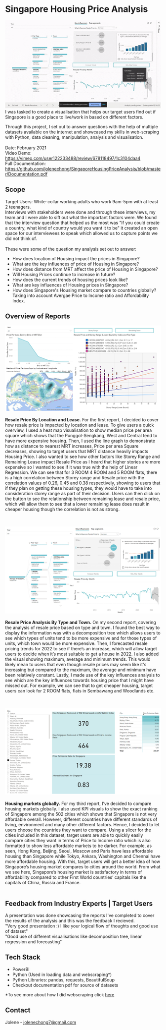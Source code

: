 # Singapore Housing Price Analysis
![Alt Text](interaction.gif)<br>
I was tasked to create a visualisation that helps our target users find out if Singapore is a good place to live/work in based on different factors.<br>

Through this project, I set out to answer questions with the help of multiple datasets available on the internet and showcased my skills in web-scraping with Python, data cleaning, manipulation, analysis and visualisation.
<br><br>
Date: February 2021 <br>
Video Demo: https://vimeo.com/user122233488/review/678118497/1c3104daa4<br>
Full Documentation: https://github.com/jolenechong/SingaporeHousingPriceAnalysis/blob/master/Documentation.pdf <br>

## Scope
Target Users: White-collar working adults who work 9am-5pm with at least 2 teenagers.<br>
Interviews with stakeholders were done and through these interviews, my team and I were able to sift out what the important factors were. We found that the interview question that helped us the most was "If you could create a country, what kind of country would you want it to be" it created an open space for our interviewees to speak which allowed us to capture points we did not think of.<br><br>
These were some of the question my analysis set out to answer:
- How does location of Housing impact the prices in Singapore?
- What are the key influences of price of Housing in Singapore?
- How does distance from MRT affect the price of Housing in Singapore?
- Will Housing Prices continue to increase in future?
- How does the current trends of housing prices look like?
- What are key influences of Housing prices in Singapore?
- How does Singapore's Housing market compare to countries globally? Taking into account Avergae Price to Income ratio and Affordability Index.



## Overview of Reports
<img src='ResalePriceByLocation&Lease.png'/><br><br>
<strong>Resale Price By Location and Lease.</strong> For the first report, I decided to cover how resale price is impacted by location and lease. To give users a quick overview, I used a heat map visualisation to show median price per area square which shows that the Punggol-Sengkang, West and Central tend to have more expensive housing. Then, I used the line graph to demonstrate how as distance to nearest MRT increases, Price per area Square decreases, showing to target users that MRT distance heavily impacts Housing Price. I also wanted to see how other factors like Storey Range and Remaining Lease impact Resale Price as I heard that higher stories are more expensive so I wanted to see if it was true with the help of Linear Regression. We can see that for 3 ROOM 4 ROOM and 5 ROOM flats, there is a high correlation between Storey range and Resale price with the correlation values of 0.26, 0.45 and 0.38 respectively, showing to users that if they plan on getting these housing types, they would have to take into consideration storey range as part of their decision. Users can then click on the button to see the relationship between remaining lease and resale price, which will allow them to see that a lower remaining lease does result in cheaper housing though the correlation is not as strong.
<br><br><br>

<img src='ResalePriceAnalysisByType&Town.png'/><br><br>
<strong>Resale Price Analysis By Type and Town.</strong> On my second report, covering the analysis of resale price based on type and town. I found the best way to display the information was with a decomposition tree which allows users to see which types of units tend to be more expensive and for those types of units, which town would be more expensive. Then, I forecasted resale pricing trends for 2022 to see if there’s an increase, which will allow target users to decide when it’s most suitable to get a house in 2022. I also added the visual showing maximum, average and minimum trends. This would likely mean to users that even though resale prices may seem like it's increasing but compared to the maximum, the average and minimum have been relatively constant. Lastly, I made use of the key influences analysis to see which are the key influences towards housing price that I might have missed out. For example, we can see that to get cheaper housing, target users can look for 2 ROOM flats, flats in Sembawang and Woodlands etc.
<br><br><br>

<img src='HousingMarketsGlobally.png'/><br><br>
<strong>Housing markets globally.</strong> For my third report, I’ve decided to compare housing markets globally.  I also used KPI visuals to show the exact ranking of Singapore among the 502 cities which shows that Singapore is not very affordable overall. However, different countries have different standards of living, environment and many other different factors. Hence, I decided to let users choose the countries they want to compare. Using a slicer for the cities included in this dataset, target users are able to quickly easily compare cities they want in terms of Price to Income ratio which is also formatted to show less affordable markets to be darker. For example, as seen, Hong Kong, Beijing, Seoul, Moscow and Paris have less affordable housing than Singapore while Tokyo, Ankara, Washington and Chennai have more affordable housing. With this, target users will get a better idea of how Singapore’s housing market compares to cities around the world. From what we see here, Singapore’s housing market is satisfactory in terms of affordability compared to other First World countries’ capitals like the capitals of China, Russia and France.
<br><br>

## Feedback from Industry Experts | Target Users
A presentation was done showcasing the reports I've completed to cover the results of the analysis and this was the feedback I recieved.<br>
"Very good presentation :) I like your logical flow of thoughts and good use of dataset"<br>
"Good use of different visualisations like decomposition tree, linear regression and forecasting"

## Tech Stack
- PowerBI
- Python (Used in loading data and webscraping*)
- Python Libraries: pandas, requests, BeautifulSoup
- Checkout documentation pdf for source of datasets

*To see more about how I did webscraping click [here](https://github.com/jolenechong/SingaporeHousingPriceAnalysis/tree/main/global%20housing%20price%20index%20webscraping)

## Contact
Jolene - [jolenechong7@gmail.com](mailto:jolenechong7@gmail.com) <br>

